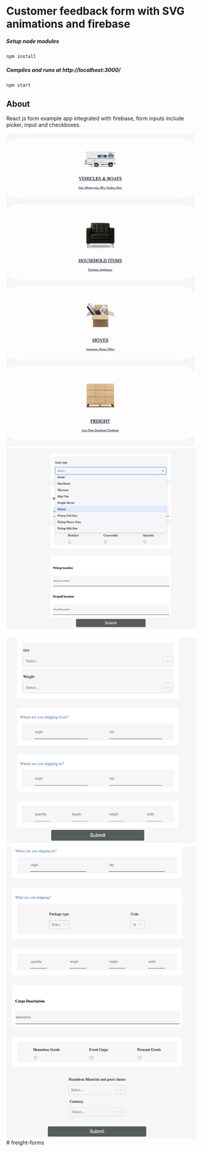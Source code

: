 # Customer feedback form with SVG animations and firebase

##### Setup node modules

```
npm install
```

##### Compiles and runs at http://localhost:3000/

```
npm start
```

## About

React js form example app integrated with firebase, form inputs include picker, input and checkboxes.

<img src="./src/assets/screen1.png" width="650" alt="screen1.png">

<img src="./src/assets/screen2.png" width="650" alt="screen2.png">

<img src="./src/assets/screen3.png" width="650" alt="screen3.png">

<img src="./src/assets/screen4.png" width="650" alt="screen4.png">
# freight-forms
